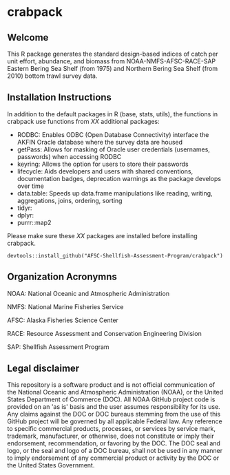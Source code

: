 # crabpack

## Welcome 

This R package generates the standard design-based indices of catch per unit 
effort, abundance, and biomass from NOAA-NMFS-AFSC-RACE-SAP Eastern Bering Sea Shelf 
(from 1975) and Northern Bering Sea Shelf (from 2010) bottom trawl survey data.

## Installation Instructions

In addition to the default packages in R (base, stats, utils), the functions in 
crabpack use functions from _XX_ additional packages:

- RODBC: Enables ODBC (Open Database Connectivity) interface the AKFIN Oracle
  database where the survey data are housed
- getPass: Allows for masking of Oracle user credentials (usernames, passwords) 
  when accessing RODBC
- keyring: Allows the option for users to store their passwords 
- lifecycle: Aids developers and users with shared conventions, documentation 
  badges, deprecation warnings as the package develops over time
- data.table: Speeds up data.frame manipulations like reading, writing, 
  aggregations, joins, ordering, sorting
- tidyr:
- dplyr:
- purrr::map2

Please make sure these _XX_ packages are installed before installing crabpack.

```
devtools::install_github("AFSC-Shellfish-Assessment-Program/crabpack")
```

<!--
## Collaborators
**AKCNOWLEDGE Em/GAP CONTRIBUTION!!**
The gapindex R package is a product of two AFSC-RACE-GAP working groups 
regarding GAP data processes and index computation. Many thanks to those who 
participated in those working groups:

**Data Processes Working Group**|**Index Computation Working Group**|**Supervisors**
:-----:|:-----:|:-----:
Alexandra Dowlin (AlexandraDowlin-NOAA)|Zack Oyafuso (zoyafuso-NOAA)*|Stan Kotwicki (StanKotwicki-NOAA)
Emily Markowitz (EmilyMarkowitz-NOAA)|Margaret Siple (MargaretSiple-NOAA)|Duane Stevenson (Duane-Stevenson-NOAA)
Liz Dawson (liz-dawson-NOAA)|Rebecca Haehn (RebeccaHaehn-NOAA)|Ned Laman (Ned-Laman-NOAA)
Sarah Friedman (SarahFriedman-NOAA)|Lukas DeFilippo (Lukas-DeFilippo-NOAA)|Susanne McDermott (smcdermo) 
Christopher Anderson (ChrisAnderson-NOAA)|Paul von Szalay (vszalay)| 
Nancy Roberson (NancyRoberson)|Thaddaeus Buser (ThaddaeusBuser-NOAA)| 
 |*package maintainer| 

## Legacy
Here is an non-exhaustive list of people who provided the foundation for many 
of the functions in this package:

AI-GOA: Michael Martin, Peter Munro, Ned Laman

Bering Sea: REM, Jason Conner, Jerry Hoff, Rebecca Haehn 

Many of the index calculations are from Wakabayashi et al. (1985):

Wakabayashi, K., R. G. Bakkala, and M. S. Alton. 1985. Methods of the 
     U.S.-Japan demersal trawl surveys, p. 7-29. In R. G. Bakkala and K. 
     Wakabayashi (editors), Results of cooperative U.S.-Japan groundfish 
     investigations in the Bering Sea during May-August 1979. Int. North Pac. 
     Fish. Comm. Bull. 44.
-->

## Organization Acronymns
NOAA: National Oceanic and Atmospheric Administration

NMFS: National Marine Fisheries Service

AFSC: Alaska Fisheries Science Center

RACE: Resource Assessment and Conservation Engineering Division

SAP: Shellfish Assessment Program

## Legal disclaimer
This repository is a software product and is not official communication of the National Oceanic and Atmospheric Administration (NOAA), 
or the United States Department of Commerce (DOC). All NOAA GitHub project code is provided on an 'as is' basis and the user assumes 
responsibility for its use. Any claims against the DOC or DOC bureaus stemming from the use of this GitHub project will be governed by 
all applicable Federal law. Any reference to specific commercial products, processes, or services by service mark, trademark, manufacturer, 
or otherwise, does not constitute or imply their endorsement, recommendation, or favoring by the DOC. The DOC seal and logo, or the seal 
and logo of a DOC bureau, shall not be used in any manner to imply endorsement of any commercial product or activity by the DOC or the 
United States Government.
